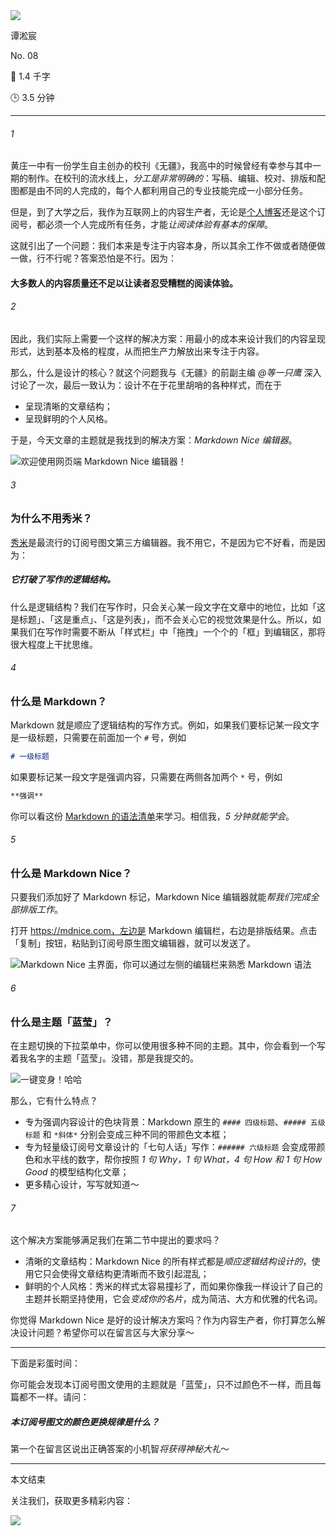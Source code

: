 <section id="frontmatter">
<section id="frontmatter-left">
<img id="avatar" src="https://tva1.sinaimg.cn/large/006y8mN6gy1g73qxb4k8xj30dw0dwgmu.jpg">
<p id="name">谭淞宸</p>
</section>
<section id="frontmatter-right">
<p id="number">No. 08</p>
<p id="word-count">📝 1.4 千字</p>
<p id="time-estimation">🕒 3.5 分钟</p>
</section>
</section>

---

###### 1

黄庄一中有一份学生自主创办的校刊《无疆》，我高中的时候曾经有幸参与其中一期的制作。在校刊的流水线上，*分工是非常明确的*：写稿、编辑、校对、排版和配图都是由不同的人完成的，每个人都利用自己的专业技能完成一小部分任务。

但是，到了大学之后，我作为互联网上的内容生产者，无论是[个人博客](https://tansongchen.com)还是这个订阅号，都必须一个人完成所有任务，才能*让阅读体验有基本的保障*。

这就引出了一个问题：我们本来是专注于内容本身，所以其余工作不做或者随便做一做，行不行呢？答案恐怕是不行。因为：

#### 大多数人的内容质量还不足以让读者忍受糟糕的阅读体验。

###### 2

因此，我们实际上需要一个这样的解决方案：用最小的成本来设计我们的内容呈现形式，达到基本及格的程度，从而把生产力解放出来专注于内容。

那么，什么是设计的核心？就这个问题我与《无疆》的前副主编 *@等一只鹰* 深入讨论了一次，最后一致认为：设计不在于花里胡哨的各种样式，而在于

- <span>呈现清晰的文章结构；</span>
- <span>呈现鲜明的个人风格。</span>

于是，今天文章的主题就是我找到的解决方案：*Markdown Nice 编辑器*。

![欢迎使用网页端 Markdown Nice 编辑器！](http://img.candobear.com/2019-10-07-012.001.jpeg)

###### 3

### 为什么不用秀米？

[秀米](https://xiumi.us)是最流行的订阅号图文第三方编辑器。我不用它，不是因为它不好看，而是因为：

##### 它打破了写作的逻辑结构。

什么是逻辑结构？我们在写作时，只会关心某一段文字在文章中的地位，比如「这是标题」、「这是重点」、「这是列表」，而不会关心它的视觉效果是什么。所以，如果我们在写作时需要不断从「样式栏」中「拖拽」一个个的「框」到编辑区，那将很大程度上干扰思维。

###### 4

### 什么是 Markdown？

Markdown 就是顺应了逻辑结构的写作方式。例如，如果我们要标记某一段文字是一级标题，只需要在前面加一个 `#` 号，例如

```markdown
# 一级标题
```

如果要标记某一段文字是强调内容，只需要在两侧各加两个 `*` 号，例如

```markdown
**强调**
```

你可以看这份 [Markdown 的语法清单](https://juejin.im/post/5ad6e09e518825557b4d451c)来学习。相信我，*5 分钟就能学会*。

###### 5

### 什么是 Markdown Nice？

只要我们添加好了 Markdown 标记，Markdown Nice 编辑器就能*帮我们完成全部排版工作*。

打开 https://mdnice.com，左边是 Markdown 编辑栏，右边是排版结果。点击「复制」按钮，粘贴到订阅号原生图文编辑器，就可以发送了。

![Markdown Nice 主界面，你可以通过左侧的编辑栏来熟悉 Markdown 语法](http://img.candobear.com/2019-10-07-163622.png)

###### 6

### 什么是主题「蓝莹」？

在主题切换的下拉菜单中，你可以使用很多种不同的主题。其中，你会看到一个写着我名字的主题「蓝莹」。没错，那是我提交的。

![一键变身！哈哈](http://img.candobear.com/2019-10-07-163148.png)

那么，它有什么特点？

- <span>专为强调内容设计的色块背景：Markdown 原生的 `#### 四级标题`、`##### 五级标题` 和 `*斜体*` 分别会变成三种不同的带颜色文本框；</span>
- <span>专为轻量级订阅号文章设计的「七句人话」写作：`###### 六级标题` 会变成带颜色和水平线的数字，帮你按照 *1 句 Why，1 句 What，4 句 How 和 1 句 How Good* 的模型结构化文章；</span>
- <span>更多精心设计，写写就知道～</span>

###### 7

这个解决方案能够满足我们在第二节中提出的要求吗？

- <span>清晰的文章结构：Markdown Nice 的所有样式都是*顺应逻辑结构设计的*，使用它只会使得文章结构更清晰而不致引起混乱；</span>
- <span>鲜明的个人风格：秀米的样式太容易撞衫了，而如果你像我一样设计了自己的主题并长期坚持使用，它会*变成你的名片*，成为简洁、大方和优雅的代名词。</span>

你觉得 Markdown Nice 是好的设计解决方案吗？作为内容生产者，你打算怎么解决设计问题？希望你可以在留言区与大家分享～

---

下面是彩蛋时间：

你可能会发现本订阅号图文使用的主题就是「蓝莹」，只不过颜色不一样，而且每篇都不一样。请问：

##### 本订阅号图文的颜色更换规律是什么？

第一个在留言区说出正确答案的小机智*将获得神秘大礼*～

---

<section id="backmatter">
<p id="end">本文结束</p>
<p id="more">关注我们，获取更多精彩内容：</p>
<img src="https://tva1.sinaimg.cn/large/006y8mN6ly1g77q459r7nj30u00u0tae.jpg">
</section>